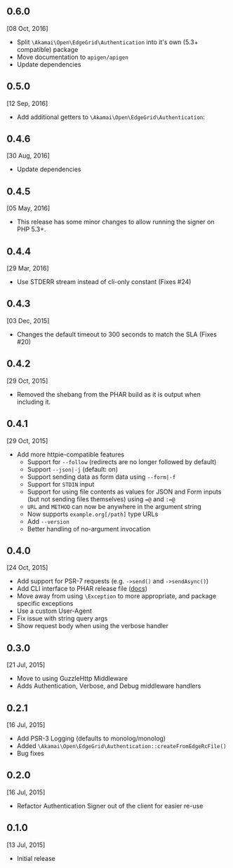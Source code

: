 0.6.0
---
[08 Oct, 2016]
* Split `\Akamai\Open\EdgeGrid\Authentication` into it's own (5.3+ compatible) package
* Move documentation to `apigen/apigen`
* Update dependencies

0.5.0
---
[12 Sep, 2016]
* Add additional getters to `\Akamai\Open\EdgeGrid\Authentication`:

0.4.6
---
[30 Aug, 2016]
* Update dependencies

0.4.5
---
[05 May, 2016]
* This release has some minor changes to allow running the signer on PHP 5.3+.

0.4.4
---
[29 Mar, 2016]
* Use STDERR stream instead of cli-only constant (Fixes #24)

0.4.3
---
[03 Dec, 2015]
* Changes the default timeout to 300 seconds to match the SLA (Fixes #20)

0.4.2
---
[29 Oct, 2015]
* Removed the shebang from the PHAR build as it is output when including it.

0.4.1
---
[29 Oct, 2015]
* Add more httpie-compatible features
  * Support for `--follow` (redirects are no longer followed by default)
  * Support `--json|-j` (default: on)
  * Support sending data as form data using `--form|-f`
  * Support for `STDIN` input
  * Support for using file contents as values for JSON and Form inputs (but not sending files themselves) using `=@` and `:=@`
  * `URL` and `METHOD` can now be anywhere in the argument string
  * Now supports `example.org[/path]` type URLs
  * Add `--version`
  * Better handling of no-argument invocation

0.4.0
---
[24 Oct, 2015]
* Add support for PSR-7 requests (e.g. `->send()` and `->sendAsync()`)
* Add CLI interface to PHAR release file ([docs](https://github.com/akamai-open/AkamaiOPEN-edgegrid-php#command-line-interface))
* Move away from using `\Exception` to more appropriate, and package specific exceptions
* Use a custom User-Agent
* Fix issue with string query args
* Show request body when using the verbose handler

0.3.0
---
[21 Jul, 2015]
* Move to using GuzzleHttp Middleware
* Adds Authentication, Verbose, and Debug middleware handlers

0.2.1
---
[16 Jul, 2015]
* Add PSR-3 Logging (defaults to monolog/monolog)
* Added `\Akamai\Open\EdgeGrid\Authentication::createFromEdgeRcFile()`
* Bug fixes

0.2.0
---
[16 Jul, 2015]
* Refactor Authentication Signer out of the client for easier re-use

0.1.0
---
[13 Jul, 2015]

* Initial release
